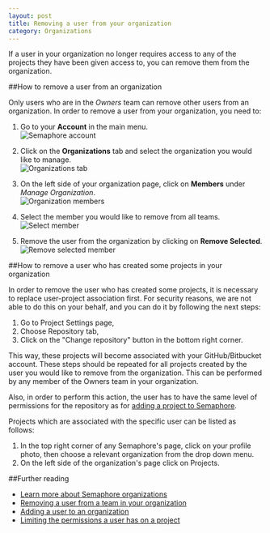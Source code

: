 ```yaml
---
layout: post
title: Removing a user from your organization
category: Organizations
---
```


If a user in your organization no longer requires access to any of the projects
they have been given access to, you can remove them from the organization.

##How to remove a user from an organization

Only users who are in the _Owners_ team can remove other users from an
organization. In order to remove a user from your organization, you need to:

1. Go to your **Account** in the main menu.
<br><img src="/docs/assets/img/setting-up-an-organization/account.png" alt="Semaphore account" class="img-responsive img-bordered">

2. Click on the **Organizations** tab and select the organization you would like
to manage.
<br><img src="/docs/assets/img/can-i-limit-the-permissions-a-user-has-on-a-specific-project/select-organization.png" alt="Organizations tab" class="img-responsive img-bordered">

3. On the left side of your organization page, click on **Members** under
_Manage Organization_.
<br><img src="/docs/assets/img/removing-a-user-from-your-organization/members.png" alt="Organization members" class="img-responsive img-bordered">

4. Select the member you would like to remove from all teams.
<br><img src="/docs/assets/img/removing-a-user-from-your-organization/select-member.png" alt="Select member" class="img-responsive img-bordered">

5. Remove the user from the organization by clicking on **Remove Selected**.
<br><img src="/docs/assets/img/removing-a-user-from-your-organization/remove-selected-member.png" alt="Remove selected member" class="img-responsive img-bordered">


##How to remove a user who has created some projects in your organization

In order to remove the user who has created some projects, it is necessary to
replace user-project association first.
For security reasons, we are not able to do this on your behalf, and you can do
it by following the next steps:

1. Go to Project Settings page,
2. Choose Repository tab,
3. Click on the "Change repository" button in the bottom right corner.

This way, these projects will become associated with your GitHub/Bitbucket account.
These steps should be repeated for all projects created by the user you would
like to remove from the organization. This can be performed by any member of the
Owners team in your organization.

Also, in order to perform this action, the user has to have the same level of
permissions for the repository as for [adding a project to Semaphore](/docs/adding-github-bitbucket-project-to-semaphore.html).

Projects which are associated with the specific user can be listed as follows:

1. In the top right corner of any Semaphore's page, click on your profile photo,
then choose a relevant organization from the drop down menu.
2. On the left side of the organization's page click on Projects.

##Further reading

- [Learn more about Semaphore organizations](/docs/organizations/about-organizations.html)
- [Removing a user from a team in your organization](/docs/organizations/removing-a-user-from-a-team-in-your-organization.html)
- [Adding a user to an organization](/docs/organizations/adding-a-user-to-an-organization.html)
- [Limiting the permissions a user has on a project](/docs/organizations/can-i-limit-the-permissions-a-user-has-on-a-specific-project.html)
